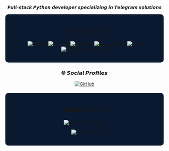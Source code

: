 <div align="center">

  
𝙁𝙪𝙡𝙡-𝙨𝙩𝙖𝙘𝙠 𝙋𝙮𝙩𝙝𝙤𝙣 𝙙𝙚𝙫𝙚𝙡𝙤𝙥𝙚𝙧 𝙨𝙥𝙚𝙘𝙞𝙖𝙡𝙞𝙯𝙞𝙣𝙜 𝙞𝙣 𝙏𝙚𝙡𝙚𝙜𝙧𝙖𝙢 𝙨𝙤𝙡𝙪𝙩𝙞𝙤𝙣𝙨

</div>

<div align="center" style="background-color:#0a192f; padding:20px; border-radius:10px;">

### 🛠 𝙏𝙚𝙘𝙝 𝙎𝙩𝙖𝙘𝙠
![Python](https://img.shields.io/badge/Python-3776AB?style=for-the-badge&logo=python&logoColor=white&color=1e3a8a)
![FastAPI](https://img.shields.io/badge/FastAPI-009688?style=for-the-badge&logo=FastAPI&logoColor=white&color=1e3a8a)
![Aiogram](https://img.shields.io/badge/Aiogram-2CA5E0?style=for-the-badge&logo=telegram&logoColor=white&color=1e3a8a)
![SQLAlchemy](https://img.shields.io/badge/SQLAlchemy-FF6F00?style=for-the-badge&logo=sqlalchemy&logoColor=white&color=1e3a8a)
![TON](https://img.shields.io/badge/TON-0088CC?style=for-the-badge&logo=telegram&logoColor=white&color=1e3a8a)
![Telegram Mini Apps](https://img.shields.io/badge/Telegram_Mini_Apps-2CA5E0?style=for-the-badge&logo=telegram&logoColor=white&color=1e3a8a)

</div>

<div align="center" style="margin-top:20px;">

### 🌐 𝙎𝙤𝙘𝙞𝙖𝙡 𝙋𝙧𝙤𝙛𝙞𝙡𝙚𝙨
[![GitHub](https://img.shields.io/badge/GitHub-100000?style=for-the-badge&logo=github&logoColor=white)](https://github.com/defrome)

</div>

<div align="center" style="margin-top:20px; background-color:#0a192f; padding:20px; border-radius:10px;">

### 📊 𝙂𝙞𝙩𝙃𝙪𝙗 𝙎𝙩𝙖𝙩𝙨
![Your GitHub stats](https://github-readme-stats.vercel.app/api?username=defrome&show_icons=true&theme=dark&bg_color=0a192f&title_color=1e3a8a&icon_color=1e3a8a)

![Top Langs](https://github-readme-stats.vercel.app/api/top-langs/?username=defrome&layout=compact&theme=dark&bg_color=0a192f&title_color=1e3a8a)

</div>
